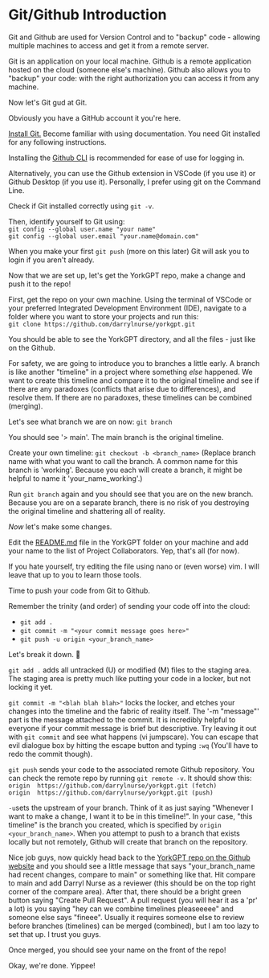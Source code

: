 # Git/Github Introduction

Git and Github are used for Version Control and to "backup" code - allowing multiple machines to access and get it from a remote server.

Git is an application on your local machine. Github is a remote application hosted on the cloud (someone else's machine). Github also allows you to "backup" your code: with the right authorization you can access it from any machine.

Now let's Git gud at Git.

Obviously you have a GitHub account it you're here.

[Install Git.](https://git-scm.com/book/en/v2/Getting-Started-Installing-Git) Become familiar with using documentation. You need Git installed for any following instructions.

Installing the [Github CLI](https://cli.github.com/) is recommended for ease of use for logging in.

Alternatively, you can use the Github extension in VSCode (if you use it) or Github Desktop (if you use it). Personally, I prefer using git on the Command Line.

Check if Git installed correctly using ```git -v```. 

Then, identify yourself to Git using: <br/> 
```git config --global user.name "your name"``` <br/>
```git config --global user.email "your.name@domain.com"```


When you make your first ```git push``` (more on this later) Git will ask you to login if you aren't already.

Now that we are set up, let's get the YorkGPT repo, make a change and push it to the repo!

First, get the repo on your own machine. Using the terminal of VSCode or your preferred Integrated Development Environment (IDE), navigate to a folder where you want to store your projects and run this: <br/>
```git clone https://github.com/darrylnurse/yorkgpt.git``` 

You should be able to see the YorkGPT directory, and all the files - just like on the Github.

For safety, we are going to introduce you to branches a little early. A branch is like another "timeline" in a project where something *else* happened. We want to create this timeline and compare it to the original timeline and see if there are any paradoxes (conflicts that arise due to differences), and resolve them. If there are no paradoxes, these timelines can be combined (merging).

Let's see what branch we are on now: ```git branch```

You should see '> main'. The main branch is the original timeline.

Create your own timeline: ```git checkout -b <branch_name>``` (Replace branch name with what you want to call the branch. A common name for this branch is 'working'. Because you each will create a branch, it might be helpful to name it 'your_name_working'.)

Run ```git branch``` again and you should see that you are on the new branch. Because you are on a separate branch, there is no risk of you destroying the original timeline and shattering all of reality.

*Now* let's make some changes. 

Edit the [README.md](../README.md) file in the YorkGPT folder on your machine and add your name to the list of Project Collaborators. Yep, that's all (for now).

If you hate yourself, try editing the file using nano or (even worse) vim. I will leave that up to you to learn those tools.

Time to push your code from Git to Github.

Remember the trinity (and order) of sending your code off into the cloud:
* ```git add .```
* ```git commit -m "<your commit message goes here>"```
* ```git push -u origin <your_branch_name>```

Let's break it down. 🕺

```git add .``` adds all untracked (U) or modified (M) files to the staging area. The staging area is pretty much like putting your code in a locker, but not locking it yet.

```git commit -m "<blah blah blah>"``` locks the locker, and etches your changes into the timeline and the fabric of reality itself. The '-m "message"' part is the message attached to the commit. It is incredibly helpful to everyone if your commit message is brief but descriptive. Try leaving it out with ```git commit``` and see what happens (vi jumpscare). You can escape that evil dialogue box by hitting the escape button and typing ```:wq``` (You'll have to redo the commit though).

```git push``` sends your code to the associated remote Github repository. You can check the remote repo by running ```git remote -v```. It should show this: <br/>
```origin  https://github.com/darrylnurse/yorkgpt.git (fetch)``` <br/>
```origin  https://github.com/darrylnurse/yorkgpt.git (push)```

```-u```sets the upstream of your branch. Think of it as just saying "Whenever I want to make a change, I want it to be in this timeline!". In your case, "this timeline" is the branch you created, which is specified by ```origin <your_branch_name>```. When you attempt to push to a branch that exists locally but not remotely, Github will create that branch on the repository.

Nice job guys, now quickly head back to the [YorkGPT repo on the Github website](https://github.com/darrylnurse/yorkgpt) and you should see a little message that says "your_branch_name had recent changes, compare to main" or something like that. Hit compare to main and add Darryl Nurse as a reviewer (this should be on the top right corner of the compare area). After that, there should be a bright green button saying "Create Pull Request". A pull request (you will hear it as a 'pr' a lot) is you saying "hey can we combine timelines pleaseeeee" and someone else says "fineee". Usually it requires someone else to review before branches (timelines) can be merged (combined), but I am too lazy to set that up. I trust you guys.

Once merged, you should see your name on the front of the repo!

Okay, we're done. Yippee!
